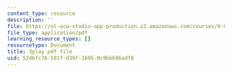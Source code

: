 ```yaml
---
content_type: resource
description: ''
file: https://ol-ocw-studio-app-production.s3.amazonaws.com/courses/9-00sc-introduction-to-psychology-fall-2011/52d6fc76581fd39f16950c9bbb96adf8_qZdm4mpQA_8.pdf
file_type: application/pdf
learning_resource_types: []
resourcetype: Document
title: 3play pdf file
uid: 52d6fc76-581f-d39f-1695-0c9bbb96adf8
---
```

